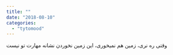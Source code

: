 ```yaml
---
title: ""
date: "2018-08-10"
categories: 
  - "tytomood"
---
```


وقتی ره نری، زمین هم نمیخوری، این زمین نخوردن نشانه مهارت تو نیست
